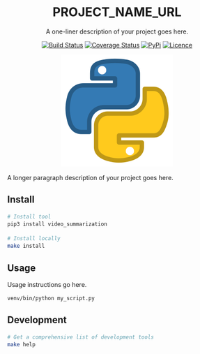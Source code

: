 <div align="center">

# PROJECT_NAME_URL

A one-liner description of your project goes here.

[![Build Status](https://github.com/USERNAME/PROJECT_NAME_URL/workflows/build/badge.svg)](https://github.com/USERNAME/PROJECT_NAME_URL/actions)
[![Coverage Status](https://coveralls.io/repos/github/USERNAME/PROJECT_NAME_URL/badge.svg?branch=main)](https://coveralls.io/github/USERNAME/PROJECT_NAME_URL?branch=main)
[![PyPi](https://img.shields.io/pypi/v/PROJECT_NAME_URL)](https://pypi.org/project/PROJECT_NAME_URL)
[![Licence](https://img.shields.io/github/license/USERNAME/PROJECT_NAME_URL)](LICENSE)

<img src="https://raw.githubusercontent.com/justintime50/assets/main/src/python-template/showcase.png" alt="Showcase">

</div>

A longer paragraph description of your project goes here.

## Install

```bash
# Install tool
pip3 install video_summarization

# Install locally
make install
```

## Usage

Usage instructions go here.

```bash
venv/bin/python my_script.py
```

## Development

```bash
# Get a comprehensive list of development tools
make help
```
